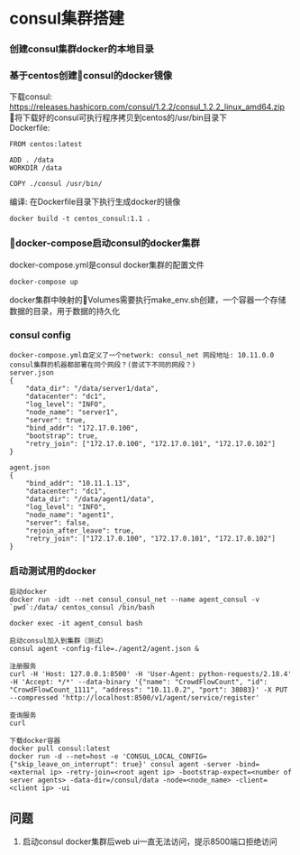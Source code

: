 # consul集群搭建

### 创建consul集群docker的本地目录

### 基于centos创建consul的docker镜像

下载consul: https://releases.hashicorp.com/consul/1.2.2/consul_1.2.2_linux_amd64.zip<br>
将下载好的consul可执行程序拷贝到centos的/usr/bin目录下<br>
Dockerfile:
```
FROM centos:latest

ADD . /data
WORKDIR /data

COPY ./consul /usr/bin/
```
编译: 在Dockerfile目录下执行生成docker的镜像
```
docker build -t centos_consul:1.1 .
```

### docker-compose启动consul的docker集群
docker-compose.yml是consul docker集群的配置文件
```
docker-compose up
```
docker集群中映射的Volumes需要执行make_env.sh创建，一个容器一个存储数据的目录，用于数据的持久化

### consul config
```
docker-compose.yml自定义了一个network: consul_net 网段地址: 10.11.0.0
consul集群的机器都部署在同个网段？(尝试下不同的网段？)
server.json
{
    "data_dir": "/data/server1/data",
    "datacenter": "dc1",
    "log_level": "INFO",
    "node_name": "server1",
    "server": true,
    "bind_addr": "172.17.0.100",
    "bootstrap": true,
    "retry_join": ["172.17.0.100", "172.17.0.101", "172.17.0.102"]
}

agent.json
{
    "bind_addr": "10.11.1.13",
    "datacenter": "dc1",
    "data_dir": "/data/agent1/data",
    "log_level": "INFO",
    "node_name": "agent1",
    "server": false,
    "rejoin_after_leave": true,
    "retry_join": ["172.17.0.100", "172.17.0.101", "172.17.0.102"]
}
```

### 启动测试用的docker
```
启动docker
docker run -idt --net consul_consul_net --name agent_consul -v `pwd`:/data/ centos_consul /bin/bash

docker exec -it agent_consul bash

启动consul加入到集群（测试）
consul agent -config-file=./agent2/agent.json &

注册服务
curl -H 'Host: 127.0.0.1:8500' -H 'User-Agent: python-requests/2.18.4' -H 'Accept: */*' --data-binary '{"name": "CrowdFlowCount", "id": "CrowdFlowCount_1111", "address": "10.11.0.2", "port": 38083}' -X PUT --compressed 'http://localhost:8500/v1/agent/service/register'

查询服务
curl 

下载docker容器
docker pull consul:latest
docker run -d --net=host -e 'CONSUL_LOCAL_CONFIG={"skip_leave_on_interrupt": true}' consul agent -server -bind=<external ip> -retry-join=<root agent ip> -bootstrap-expect=<number of server agents> -data-dir=/consul/data -node=<node_name> -client=<client ip> -ui
```
## 问题
1. 启动consul docker集群后web ui一直无法访问，提示8500端口拒绝访问
